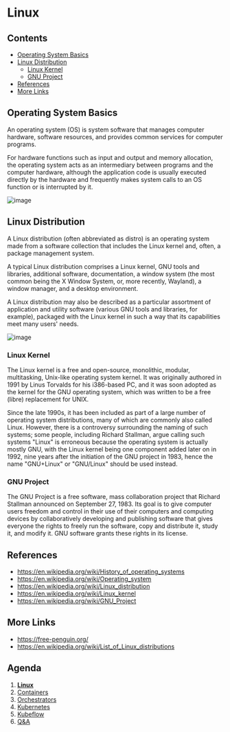 # Linux <!-- omit in toc -->

## Contents <!-- omit in toc -->

- [Operating System Basics](#operating-system-basics)
- [Linux Distribution](#linux-distribution)
  - [Linux Kernel](#linux-kernel)
  - [GNU Project](#gnu-project)
- [References](#references)
- [More Links](#more-links)

## Operating System Basics

An operating system (OS) is system software that manages computer hardware, software resources, and provides common services for computer programs.

For hardware functions such as input and output and memory allocation, the operating system acts as an intermediary between programs and the computer hardware, although the application code is usually executed directly by the hardware and frequently makes system calls to an OS function or is interrupted by it.

![image](https://upload.wikimedia.org/wikipedia/commons/e/e1/Operating_system_placement.svg)

## Linux Distribution

A Linux distribution (often abbreviated as distro) is an operating system made from a software collection that includes the Linux kernel and, often, a package management system.

A typical Linux distribution comprises a Linux kernel, GNU tools and libraries, additional software, documentation, a window system (the most common being the X Window System, or, more recently, Wayland), a window manager, and a desktop environment.

A Linux distribution may also be described as a particular assortment of application and utility software (various GNU tools and libraries, for example), packaged with the Linux kernel in such a way that its capabilities meet many users' needs.

![image](https://upload.wikimedia.org/wikipedia/commons/b/b5/Linux_Distribution_Timeline_21_10_2021.svg)

### Linux Kernel

The Linux kernel is a free and open-source, monolithic, modular, multitasking, Unix-like operating system kernel. It was originally authored in 1991 by Linus Torvalds for his i386-based PC, and it was soon adopted as the kernel for the GNU operating system, which was written to be a free (libre) replacement for UNIX.

Since the late 1990s, it has been included as part of a large number of operating system distributions, many of which are commonly also called Linux. However, there is a controversy surrounding the naming of such systems; some people, including Richard Stallman, argue calling such systems "Linux" is erroneous because the operating system is actually mostly GNU, with the Linux kernel being one component added later on in 1992, nine years after the initiation of the GNU project in 1983, hence the name "GNU+Linux" or "GNU/Linux" should be used instead.

### GNU Project

The GNU Project is a free software, mass collaboration project that Richard Stallman announced on September 27, 1983. Its goal is to give computer users freedom and control in their use of their computers and computing devices by collaboratively developing and publishing software that gives everyone the rights to freely run the software, copy and distribute it, study it, and modify it. GNU software grants these rights in its license.

## References

- https://en.wikipedia.org/wiki/History_of_operating_systems
- https://en.wikipedia.org/wiki/Operating_system
- https://en.wikipedia.org/wiki/Linux_distribution
- https://en.wikipedia.org/wiki/Linux_kernel
- https://en.wikipedia.org/wiki/GNU_Project

## More Links

- https://free-penguin.org/
- https://en.wikipedia.org/wiki/List_of_Linux_distributions

## Agenda <!-- omit in toc -->

1. [**Linux**](02.linux.md)
2. [Containers](03.containers.md)
3. [Orchestrators](04.orchestrators.md)
4. [Kubernetes](05.kubernetes.md)
5. [Kubeflow](06.kubeflow.md)
6. [Q&A](07.q&a.md)
